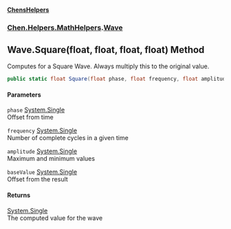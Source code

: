 #### [ChensHelpers](index 'index')
### [Chen.Helpers.MathHelpers](Chen_Helpers_MathHelpers 'Chen.Helpers.MathHelpers').[Wave](Chen_Helpers_MathHelpers_Wave 'Chen.Helpers.MathHelpers.Wave')
## Wave.Square(float, float, float, float) Method
Computes for a Square Wave. Always multiply this to the original value.  
```csharp
public static float Square(float phase, float frequency, float amplitude, float baseValue);
```
#### Parameters
<a name='Chen_Helpers_MathHelpers_Wave_Square(float_float_float_float)_phase'></a>
`phase` [System.Single](https://docs.microsoft.com/en-us/dotnet/api/System.Single 'System.Single')  
Offset from time
  
<a name='Chen_Helpers_MathHelpers_Wave_Square(float_float_float_float)_frequency'></a>
`frequency` [System.Single](https://docs.microsoft.com/en-us/dotnet/api/System.Single 'System.Single')  
Number of complete cycles in a given time
  
<a name='Chen_Helpers_MathHelpers_Wave_Square(float_float_float_float)_amplitude'></a>
`amplitude` [System.Single](https://docs.microsoft.com/en-us/dotnet/api/System.Single 'System.Single')  
Maximum and minimum values
  
<a name='Chen_Helpers_MathHelpers_Wave_Square(float_float_float_float)_baseValue'></a>
`baseValue` [System.Single](https://docs.microsoft.com/en-us/dotnet/api/System.Single 'System.Single')  
Offset from the result
  
#### Returns
[System.Single](https://docs.microsoft.com/en-us/dotnet/api/System.Single 'System.Single')  
The computed value for the wave

